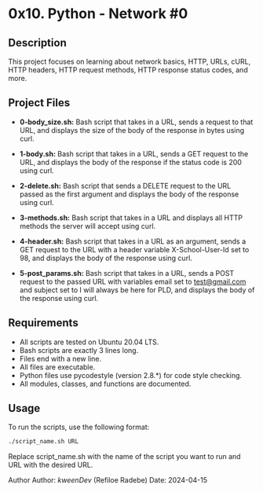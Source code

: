 # 0x10. Python - Network #0

## Description

This project focuses on learning about network basics, HTTP, URLs, cURL, HTTP headers, HTTP request methods, HTTP response status codes, and more.

## Project Files

- **0-body_size.sh:** Bash script that takes in a URL, sends a request to that URL, and displays the size of the body of the response in bytes using curl.

- **1-body.sh:** Bash script that takes in a URL, sends a GET request to the URL, and displays the body of the response if the status code is 200 using curl.

- **2-delete.sh:** Bash script that sends a DELETE request to the URL passed as the first argument and displays the body of the response using curl.

- **3-methods.sh:** Bash script that takes in a URL and displays all HTTP methods the server will accept using curl.

- **4-header.sh:** Bash script that takes in a URL as an argument, sends a GET request to the URL with a header variable X-School-User-Id set to 98, and displays the body of the response using curl.

- **5-post_params.sh:** Bash script that takes in a URL, sends a POST request to the passed URL with variables email set to test@gmail.com and subject set to I will always be here for PLD, and displays the body of the response using curl.

## Requirements

- All scripts are tested on Ubuntu 20.04 LTS.
- Bash scripts are exactly 3 lines long.
- Files end with a new line.
- All files are executable.
- Python files use pycodestyle (version 2.8.*) for code style checking.
- All modules, classes, and functions are documented.

## Usage

To run the scripts, use the following format:

```bash
./script_name.sh URL
```
Replace script_name.sh with the name of the script you want to run and URL with the desired URL.

Author
Author: _kweenDev_ (Refiloe Radebe)
Date: 2024-04-15
